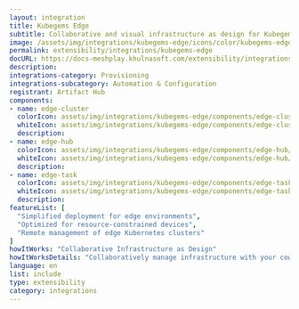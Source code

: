 ```yaml
---
layout: integration
title: Kubegems Edge
subtitle: Collaborative and visual infrastructure as design for Kubegems Edge
image: /assets/img/integrations/kubegems-edge/icons/color/kubegems-edge-color.svg
permalink: extensibility/integrations/kubegems-edge
docURL: https://docs-meshplay.khulnasoft.com/extensibility/integrations/kubegems-edge
description: 
integrations-category: Provisioning
integrations-subcategory: Automation & Configuration
registrant: Artifact Hub
components: 
- name: edge-cluster
  colorIcon: assets/img/integrations/kubegems-edge/components/edge-cluster/icons/color/edge-cluster-color.svg
  whiteIcon: assets/img/integrations/kubegems-edge/components/edge-cluster/icons/white/edge-cluster-white.svg
  description: 
- name: edge-hub
  colorIcon: assets/img/integrations/kubegems-edge/components/edge-hub/icons/color/edge-hub-color.svg
  whiteIcon: assets/img/integrations/kubegems-edge/components/edge-hub/icons/white/edge-hub-white.svg
  description: 
- name: edge-task
  colorIcon: assets/img/integrations/kubegems-edge/components/edge-task/icons/color/edge-task-color.svg
  whiteIcon: assets/img/integrations/kubegems-edge/components/edge-task/icons/white/edge-task-white.svg
  description: 
featureList: [
  "Simplified deployment for edge environments",
  "Optimized for resource-constrained devices",
  "Remote management of edge Kubernetes clusters"
]
howItWorks: "Collaborative Infrastructure as Design"
howItWorksDetails: "Collaboratively manage infrastructure with your coworkers synchronously sharing the same designs."
language: en
list: include
type: extensibility
category: integrations
---
```

